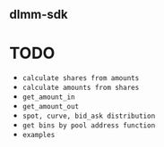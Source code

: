 ## dlmm-sdk

# TODO
- `calculate shares from amounts`
- `calculate amounts from shares`
- `get_amount_in`
- `get_amount_out`
- `spot, curve, bid_ask distribution`
- `get bins by pool address function`
- `examples`